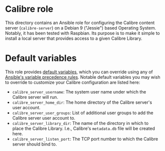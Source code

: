 # Calibre role

This directory contains an Ansible role for configuring the Calibre content server (`calibre-server`) on a Debian 9 ("Jessie") based Operating System. Notably, it has been tested with Raspbian. Its purpose is to make it simple to install a local server that provides access to a given Calibre Library.

# Default variables

This role provides [default variables](defaults/main.yml), which you can override using any of [Ansible's variable precedence rules](https://docs.ansible.com/ansible/latest/user_guide/playbooks_variables.html#variable-precedence-where-should-i-put-a-variable). Notable default variables you may wish to override to customize your Calibre configuration are listed here:

* `calibre_server_username`: The system user name under which the Calibre server will run.
* `calibre_server_home_dir`: The home directory of the Calibre server's user account.
* `calibre_server_user_groups`: List of additional user groups to add the Calibre server user account to.
* `calibre_server_library_dir`: The name of the directory in which to place the Calibre Library. I.e., Calibre's `metadata.db` file will be created here.
* `calibre_server_listen_port`: The TCP port number to which the Calibre server should bind to.
